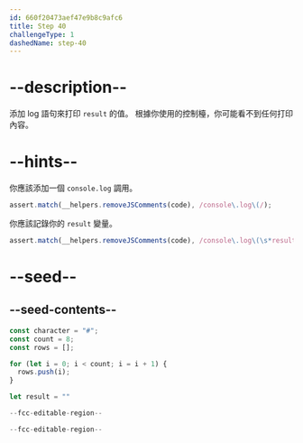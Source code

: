 ```yaml
---
id: 660f20473aef47e9b8c9afc6
title: Step 40
challengeType: 1
dashedName: step-40
---
```


# --description--

添加 log 語句來打印 `result` 的值。 根據你使用的控制檯，你可能看不到任何打印內容。

# --hints--

你應該添加一個 `console.log` 調用。

```js
assert.match(__helpers.removeJSComments(code), /console\.log\(/);
```

你應該記錄你的 `result` 變量。

```js
assert.match(__helpers.removeJSComments(code), /console\.log\(\s*result\s*\);?/);
```

# --seed--

## --seed-contents--

```js
const character = "#";
const count = 8;
const rows = [];

for (let i = 0; i < count; i = i + 1) {
  rows.push(i);
}

let result = ""

--fcc-editable-region--

--fcc-editable-region--
```
